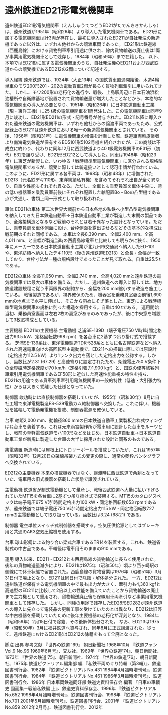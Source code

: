 # 遠州鉄道ED21形電気機関車

遠州鉄道ED21形電気機関車（えんしゅうてつどうED21がたでんききかんしゃ）は、遠州鉄道が1951年（昭和26年）より導入した電気機関車である。
ED21形に属する電気機関車は計3両が存在し、最初に導入されたED211が自社発注の新造機であった以外は、いずれも他社からの譲渡車両であった。
ED21形は鉄道線（西鹿島線）における貨物列車牽引用途に供され、線内貨物輸送の廃止後は1両が事業用電気機関車として残存し、1984年（昭和59年）まで在籍した。
以下、本項ではED21形に属する電気機関車のうち、自社発注機のED211および西武鉄道からの譲受機であるED212の2両について記述する。

導入経緯
遠州鉄道では、1924年（大正13年）の国鉄貨車直通開始後、木造4輪単車のモワ200形201・202の電動貨車2両が長らく貨物列車牽引に用いられてきた。
しかし、モワ200形の老朽化の進行や、戦後、上島駅周辺に日本石油浜松油槽所や自衛隊基地が設置されて貨物輸送量が増大したことなどから、本格的な電気機関車の導入が必要となり、1951年（昭和26年）に日本鉄道自動車工業（現・東洋工機）に25 t級の電気機関車を1両発注した。この電気機関車は同年9月に竣功し、ED21形ED211の形式・記号番号が付与された。ED211以降に導入された遠州鉄道の電気機関車は、いずれも他社からの譲渡車両であったため、公式記録上のED211は遠州鉄道における唯一の新造電気機関車とされている。
その後、1956年（昭和31年）に電気機関車の増備を計画した際、鉄道車両斡旋業者より南海電気鉄道が保有するED5101形5102号機を紹介されたが、この商談は不成立に終わり、代わりに同年12月に西武鉄道より40 t級電気機関車のE31形（初代）E32を譲り受け、ED21形ED212として導入した。同車は1948年（昭和23年）に東芝が新製した、いわゆる「戦時標準型電気機関車」に区分される規格型電気機関車であるが、譲受に際しては新造扱いとして認可申請が行われている。
このように、ED21形に属する各車両は、1968年（昭和43年）に増備されたED213（元名鉄デキ110形、東洋紡績私有機）を含めてそれぞれ出自が全く異なり、自重や性能もそれぞれ異なる。ただし、全車とも乗務員室を車体中央に、背の低い機器室を乗務員室前後にそれぞれ配置した軸配置Bo - Boの凸型機である点が共通し、書類上同一形式として取り扱われた。

車体
ED211の車体
第二次世界大戦前から日本各地の私鉄へ小型凸型電気機関車を納入してきた日本鉄道自動車→日本鉄道自動車工業が製造した末期の製品であり、全溶接構造となるなど戦前のそれとは若干異なった設計となっている。ただし、乗務員扉を車体側面に設け、台枠側面を露出させるなどその基本的な構成は戦前期のそれと同様である。
本車は全長8,390 mm、全幅2,400 mm、全高4,011 mm、と全幅が製造当時の西鹿島線電車と比較しても明らかに狭く、1950年にメーカーである日本鉄道自動車工業が北九州市交通局へ納入したED-101や、東洋紡績へ納入したデキ110形（後の遠州鉄道ED213）と全長・全幅が一致しており、台枠寸法が一種の規格設計であったことが見て取れる。自重は25.5 tである。

ED212の車体
全長11,050 mm、全幅2,740 mm、全高4,020 mmと遠州鉄道の電気機関車では最大の車体を備える。ただし、遠州鉄道への導入に際しては、地方鉄道建設規程に従う車両限界の制約から、全幅を200 mm縮小する改造を施工している。
戦後製造であるが、視界確保のため、機器室を乗務員室妻面前後1,690 mmの地点まで水平に伸ばし、そこから斜めにそぎ落とした、東芝による戦時標準型電気機関車の規格に則った構造を採用する。自重は40 tである。
運用開始当初、乗務員室妻面は左右2枚の妻窓があるのみであったが、後に中央窓を増設して3枚窓構成としている。

主要機器
ED211の主要機器
主電動機
芝浦SE-139D（端子電圧750 V時1時間定格出力93.5 kW、定格回転数998 rpm）を各台車に2基ずつ吊り掛け式で搭載する。
芝浦SE-139系は、東洋電機製造TDK-528系とともに名古屋鉄道などへ納入された高速電車向けの高回転型主電動機で、ED211への搭載に際しては原設計（定格出力112.5 kW）より1ランク出力を落とした定格出力を公称する。しかし、歯数比が2.31 (67:29) と高速寄りに設定されたため、架線電圧750 V条件下の全界磁時定格速度が70 km/h（定格引張力1,900 kgf）と、国鉄の優等旅客列車牽引用電気機関車であるEF58形に近似した高速性能重視の特性を持ち、ED211の用途である貨車列車牽引用電気機関車の一般的特性（低速・大引張力特性）からは大きく乖離した仕様となっていた。

制御器
竣功時には直接制御器を搭載していたが、1955年（昭和30年）8月に自社工場で東洋電機製造ES-539電動カム軸制御器へ交換した。これに伴い、機器室を拡幅して電動発電機を搭載、制御器電源を確保している。

台車
軸距2,000 mm、動輪径860 mmの日本鉄道自動車工業製板台枠式ウィングばね台車を装着する。これは元来雨宮製作所が電車用に設計した台車をルーツとし、戦前の草軽電気鉄道モハ100形などをはじめ、日本鉄道自動車→日本鉄道自動車工業が新規に製造した台車の大半に採用された設計と同系のものである。

集電装置
新造時には屋根上にトロリーポールを搭載していたが、これは1957年（昭和32年）12月20日の架線吊架方式の変更の際に、通常の菱枠パンタグラフへ交換されている。

ED212の主要機器
本来の搭載機器ではなく、譲渡時に西武鉄道で余剰となっていた、電車用の旧式機器を搭載した状態で譲渡されている。

主電動機
鉄道省が制式電動機として量産し、戦後西武鉄道へ大量に払い下げられていたMT15を各台車に2基ずつ吊り掛け式で装架する。MT15のカタログスペックは端子電圧675 V時1時間定格出力100 kW・同定格回転数653 rpmであるが、遠州鉄道では端子電圧750 V時1時間定格出力115 kW・同定格回転数727 rpmの主電動機として取り扱っている。歯数比は3.24 (68:21) である。

制御器
電空単位スイッチ式制御器を搭載する。空気圧供給源としてはブレーキ用と共通のAK3空気圧縮機を使用する。

台車
球山形鋼による釣り合い梁式台車であるTR14を装着する。これも、鉄道省制式の中古品である。車輪径は電車用そのままの910 mmである。

運用
導入以来、ED211・ED212とも西鹿島線の貨物輸送に長らく使用された。
後年の貨物輸送量減少により、ED211は1975年（昭和50年）頃より西ヶ崎駅の側線にて休車状態で留置された。西鹿島線の貨物営業は1976年（昭和51年）3月31日付で廃止となり、ED211は同日付で除籍・解体処分された。
一方、ED212は遠州鉄道が保有する電気機関車の中で最も出力が大きく、牽引力も4,360 kgfと高速型のED211に比較して2倍以上の性能を備えていたことから貨物輸送の廃止まで主力機として重用され、貨物輸送廃止後も保線用車両牽引など事業用電気機関車として残存した。
しかし、同種の用途で残存したED28形ED282が遠州鉄道への導入に先立って電装品の更新工事を受けていたのとは異なり、ED212は旧弊な中古機器を搭載していたために後年主要機器の老朽化が深刻となり、1984年（昭和59年）2月15日付で除籍、その後解体処分された。
なお、ED213は1975年（昭和50年）3月に福井鉄道へ貸与され、同年8月に正式譲渡された。従って、遠州鉄道におけるED21形はED212の除籍をもって全廃となった。

脚注
出典
参考文献
『世界の鉄道 '69』 朝日新聞社 1968年10月
『鉄道ファン Vol.9 No.96 1969年6月号』、交友社、1969年
『世界の鉄道'74』、朝日新聞社、1973年
『世界の鉄道'75』、朝日新聞社、1974年
『世界の鉄道'76』、朝日新聞社、1975年
鉄道ピクトリアル編集部 編 『私鉄車両めぐり特輯（第3輯）』、鉄道図書刊行会、1982年
『鉄道ピクトリアル No.431 1984年4月臨時増刊号』、鉄道図書刊行会、1984年
『鉄道ピクトリアル No.461 1986年3月臨時増刊号』、鉄道図書刊行会、1986年
日本車両鉄道同好部 鉄道史資料保存会 編著 『日車の車輌史 図面集－戦前私鉄編 上』、鉄道史資料保存会、1996年
『鉄道ピクトリアル No.652 1998年4月臨時増刊号』、鉄道図書刊行会、1998年
『鉄道ピクトリアル No.701 2001年5月臨時増刊号』、鉄道図書刊行会、2001年
『鉄道ピクトリアル No.859 2012年2月号』、鉄道図書刊行会、2012年